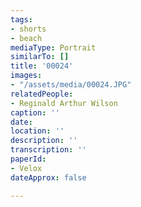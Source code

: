 ```yaml
---
tags:
- shorts
- beach
mediaType: Portrait
similarTo: []
title: '00024'
images:
- "/assets/media/00024.JPG"
relatedPeople:
- Reginald Arthur Wilson
caption: ''
date: 
location: ''
description: ''
transcription: ''
paperId:
- Velox
dateApprox: false

---
```


